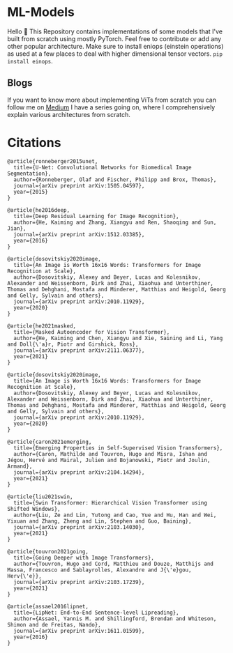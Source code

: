 # ML-Models

Hello 👋 
This Repository contains implementations of some models that I've built from scratch using mostly PyTorch. Feel free to contribute or add any other popular architecture. Make sure to install eniops (einstein operations) as used at a few places to deal with higher dimensional tensor vectors. ```pip install einops```.

## Blogs
If you want to know more about implementing ViTs from scratch you can follow me on [Medium](https://medium.com/@mishra4475) I have a series going on, where I comprehensively explain various architectures from scratch.


# Citations

```
@article{ronneberger2015unet,
  title={U-Net: Convolutional Networks for Biomedical Image Segmentation},
  author={Ronneberger, Olaf and Fischer, Philipp and Brox, Thomas},
  journal={arXiv preprint arXiv:1505.04597},
  year={2015}
}
```
```
@article{he2016deep,
  title={Deep Residual Learning for Image Recognition},
  author={He, Kaiming and Zhang, Xiangyu and Ren, Shaoqing and Sun, Jian},
  journal={arXiv preprint arXiv:1512.03385},
  year={2016}
}
```
```
@article{dosovitskiy2020image,
  title={An Image is Worth 16x16 Words: Transformers for Image Recognition at Scale},
  author={Dosovitskiy, Alexey and Beyer, Lucas and Kolesnikov, Alexander and Weissenborn, Dirk and Zhai, Xiaohua and Unterthiner, Thomas and Dehghani, Mostafa and Minderer, Matthias and Heigold, Georg and Gelly, Sylvain and others},
  journal={arXiv preprint arXiv:2010.11929},
  year={2020}
}
```
```
@article{he2021masked,
  title={Masked Autoencoder for Vision Transformer},
  author={He, Kaiming and Chen, Xiangyu and Xie, Saining and Li, Yang and Doll{\'a}r, Piotr and Girshick, Ross},
  journal={arXiv preprint arXiv:2111.06377},
  year={2021}
}
```
```
@article{dosovitskiy2020image,
  title={An Image is Worth 16x16 Words: Transformers for Image Recognition at Scale},
  author={Dosovitskiy, Alexey and Beyer, Lucas and Kolesnikov, Alexander and Weissenborn, Dirk and Zhai, Xiaohua and Unterthiner, Thomas and Dehghani, Mostafa and Minderer, Matthias and Heigold, Georg and Gelly, Sylvain and others},
  journal={arXiv preprint arXiv:2010.11929},
  year={2020}
}
```
```
@article{caron2021emerging,
  title={Emerging Properties in Self-Supervised Vision Transformers},
  author={Caron, Mathilde and Touvron, Hugo and Misra, Ishan and Jégou, Hervé and Mairal, Julien and Bojanowski, Piotr and Joulin, Armand},
  journal={arXiv preprint arXiv:2104.14294},
  year={2021}
}
```
```
@article{liu2021swin,
  title={Swin Transformer: Hierarchical Vision Transformer using Shifted Windows},
  author={Liu, Ze and Lin, Yutong and Cao, Yue and Hu, Han and Wei, Yixuan and Zhang, Zheng and Lin, Stephen and Guo, Baining},
  journal={arXiv preprint arXiv:2103.14030},
  year={2021}
}
```
```
@article{touvron2021going,
  title={Going Deeper with Image Transformers},
  author={Touvron, Hugo and Cord, Matthieu and Douze, Matthijs and Massa, Francesco and Sablayrolles, Alexandre and J{\'e}gou, Herv{\'e}},
  journal={arXiv preprint arXiv:2103.17239},
  year={2021}
}
```
```
@article{assael2016lipnet,
  title={LipNet: End-to-End Sentence-level Lipreading},
  author={Assael, Yannis M. and Shillingford, Brendan and Whiteson, Shimon and de Freitas, Nando},
  journal={arXiv preprint arXiv:1611.01599},
  year={2016}
}
```